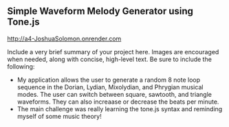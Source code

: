 ## Simple Waveform Melody Generator using Tone.js

http://a4-JoshuaSolomon.onrender.com

Include a very brief summary of your project here. Images are encouraged when needed, along with concise, high-level text. Be sure to include the following:

- My application allows the user to generate a random 8 note loop sequence in the Dorian, Lydian, Mixolydian, and Phrygian musical modes. The user can switch between square, sawtooth, and triangle waveforms. They can also increaase or decrease the beats per minute.
- The main challenge was really learning the tone.js syntax and reminding myself of some music theory!
